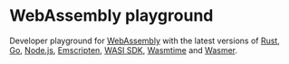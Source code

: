 # WebAssembly playground

Developer playground for [WebAssembly](https://webassembly.org) with the latest versions of
[Rust](https://rust-lang.org),
[Go](https://go.dev),
[Node.js](https://nodejs.org),
[Emscripten](https://emscripten.org),
[WASI SDK](https://github.com/WebAssembly/wasi-sdk),
[Wasmtime](https://wasmtime.dev) and
[Wasmer](https://wasmer.io).
